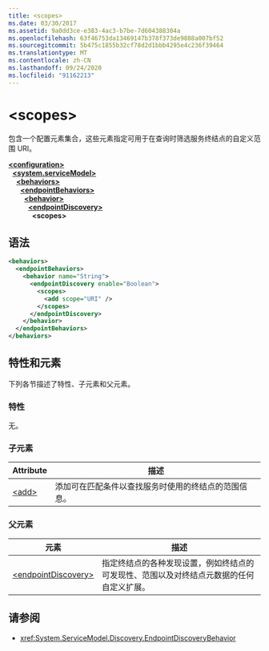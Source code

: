 ```yaml
---
title: <scopes>
ms.date: 03/30/2017
ms.assetid: 9a0dd3ce-e383-4ac3-b7be-7d604388304a
ms.openlocfilehash: 63f46753da13469147b378f373de9888a007bf52
ms.sourcegitcommit: 5b475c1855b32cf78d2d1bbb4295e4c236f39464
ms.translationtype: MT
ms.contentlocale: zh-CN
ms.lasthandoff: 09/24/2020
ms.locfileid: "91162213"
---
```

# \<scopes>

包含一个配置元素集合，这些元素指定可用于在查询时筛选服务终结点的自定义范围 URI。  
  
[**\<configuration>**](../configuration-element.md)\
&nbsp;&nbsp;[**\<system.serviceModel>**](system-servicemodel.md)\
&nbsp;&nbsp;&nbsp;&nbsp;[**\<behaviors>**](behaviors.md)\
&nbsp;&nbsp;&nbsp;&nbsp;&nbsp;&nbsp;[**\<endpointBehaviors>**](endpointbehaviors.md)\
&nbsp;&nbsp;&nbsp;&nbsp;&nbsp;&nbsp;&nbsp;&nbsp;[**\<behavior>**](behavior-of-endpointbehaviors.md)\
&nbsp;&nbsp;&nbsp;&nbsp;&nbsp;&nbsp;&nbsp;&nbsp;&nbsp;&nbsp;[**\<endpointDiscovery>**](endpointdiscovery.md)\
&nbsp;&nbsp;&nbsp;&nbsp;&nbsp;&nbsp;&nbsp;&nbsp;&nbsp;&nbsp;&nbsp;&nbsp;**\<scopes>**  
  
## <a name="syntax"></a>语法  
  
```xml  
<behaviors>
  <endpointBehaviors>
    <behavior name="String">
      <endpointDiscovery enable="Boolean">
        <scopes>
          <add scope="URI" />
        </scopes>
      </endpointDiscovery>
    </behavior>
  </endpointBehaviors>
</behaviors>
```  
  
## <a name="attributes-and-elements"></a>特性和元素  

 下列各节描述了特性、子元素和父元素。  
  
### <a name="attributes"></a>特性  

 无。  
  
### <a name="child-elements"></a>子元素  
  
|Attribute|描述|  
|---------------|-----------------|  
|[\<add>](add-of-scopes.md)|添加可在匹配条件以查找服务时使用的终结点的范围信息。|  
  
### <a name="parent-elements"></a>父元素  
  
|元素|描述|  
|-------------|-----------------|  
|[\<endpointDiscovery>](endpointdiscovery.md)|指定终结点的各种发现设置，例如终结点的可发现性、范围以及对终结点元数据的任何自定义扩展。|  
  
## <a name="see-also"></a>请参阅

- <xref:System.ServiceModel.Discovery.EndpointDiscoveryBehavior>
